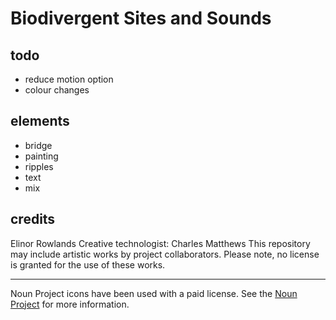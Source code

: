 # Biodivergent Sites and Sounds

## todo
- reduce motion option
- colour changes

## elements
- bridge
- painting
- ripples
- text
- mix


## credits
Elinor Rowlands
Creative technologist: Charles Matthews
This repository may include artistic works by project collaborators. Please note, no license is granted for the use of these works. 

---

Noun Project icons have been used with a paid license. See the [Noun Project](https://thenounproject.com/) for more information.